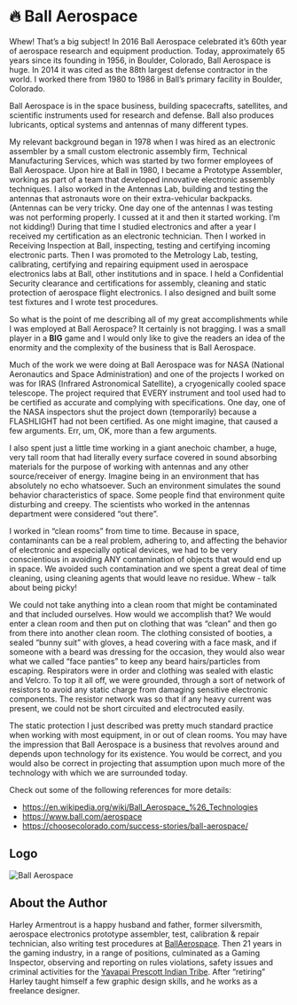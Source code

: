 # 🔥 Ball Aerospace

Whew! That’s a big subject! In 2016 Ball Aerospace celebrated it’s 60th year of
aerospace research and equipment production. Today, approximately 65 years since
its founding in 1956, in Boulder, Colorado, Ball Aerospace is huge. In 2014 it
was cited as the 88th largest defense contractor in the world. I worked there
from 1980 to 1986 in Ball’s primary facility in Boulder, Colorado.

Ball Aerospace is in the space business, building spacecrafts, satellites, and
scientific instruments used for research and defense. Ball also produces
lubricants, optical systems and antennas of many different types.

My relevant background began in 1978 when I was hired as an electronic assembler
by a small custom electronic assembly firm, Technical Manufacturing Services,
which was started by two former employees of Ball Aerospace. Upon hire at Ball
in 1980, I became a Prototype Assembler, working as part of a team that
developed innovative electronic assembly techniques. I also worked in the
Antennas Lab, building and testing the antennas that astronauts wore on their
extra-vehicular backpacks. (Antennas can be very tricky. One day one of the
antennas I was testing was not performing properly. I cussed at it and then it
started working. I’m not kidding!) During that time I studied electronics and
after a year I received my certification as an electronic technician. Then I
worked in Receiving Inspection at Ball, inspecting, testing and certifying
incoming electronic parts. Then I was promoted to the Metrology Lab, testing,
calibrating, certifying and repairing equipment used in aerospace electronics
labs at Ball, other institutions and in space. I held a Confidential Security
clearance and certifications for assembly, cleaning and static protection of
aerospace flight electronics. I also designed and built some test fixtures and I
wrote test procedures.

So what is the point of me describing all of my great accomplishments while I
was employed at Ball Aerospace? It certainly is not bragging. I was a small
player in a **BIG** game and I would only like to give the readers an idea of
the enormity and the complexity of the business that is Ball Aerospace.

Much of the work we were doing at Ball Aerospace was for NASA (National
Aeronautics and Space Administration) and one of the projects I worked on was
for IRAS (Infrared Astronomical Satellite), a cryogenically cooled space
telescope. The project required that EVERY instrument and tool used had to be
certified as accurate and complying with specifications. One day, one of the
NASA inspectors shut the project down (temporarily) because a FLASHLIGHT had not
been certified. As one might imagine, that caused a few arguments. Err, um, OK,
more than a few arguments.

I also spent just a little time working in a giant anechoic chamber, a huge,
very tall room that had literally every surface covered in sound absorbing
materials for the purpose of working with antennas and any other source/receiver
of energy. Imagine being in an environment that has absolutely no echo
whatsoever. Such an environment simulates the sound behavior characteristics of
space. Some people find that environment quite disturbing and creepy. The
scientists who worked in the antennas department were considered “out there”.

I worked in “clean rooms” from time to time. Because in space, contaminants can
be a real problem, adhering to, and affecting the behavior of electronic and
especially optical devices, we had to be very conscientious in avoiding ANY
contamination of objects that would end up in space. We avoided such
contamination and we spent a great deal of time cleaning, using cleaning agents
that would leave no residue. Whew - talk about being picky!

We could not take anything into a clean room that might be contaminated and that
included ourselves. How would we accomplish that? We would enter a clean room
and then put on clothing that was “clean” and then go from there into another
clean room. The clothing consisted of booties, a sealed “bunny suit” with
gloves, a head covering with a face mask, and if someone with a beard was
dressing for the occasion, they would also wear what we called “face panties” to
keep any beard hairs/particles from escaping. Respirators were in order and
clothing was sealed with elastic and Velcro. To top it all off, we were
grounded, through a sort of network of resistors to avoid any static charge from
damaging sensitive electronic components. The resistor network was so that if
any heavy current was present, we could not be short circuited and electrocuted
easily.

The static protection I just described was pretty much standard practice when
working with most equipment, in or out of clean rooms. You may have the
impression that Ball Aerospace is a business that revolves around and depends
upon technology for its existence. You would be correct, and you would also be
correct in projecting that assumption upon much more of the technology with
which we are surrounded today.

Check out some of the following references for more details:

- <https://en.wikipedia.org/wiki/Ball_Aerospace_%26_Technologies>
- <https://www.ball.com/aerospace>
- <https://choosecolorado.com/success-stories/ball-aerospace/>

## Logo

![Ball Aerospace](_static/images/ball-aerospace/ball-aerospace-logo.png)

## About the Author

Harley Armentrout is a happy husband and father, former silversmith, aerospace
electronics prototype assembler, test, calibration & repair technician, also
writing test procedures at [BallAerospace](https://www.ball.com/aerospace). Then
21 years in the gaming industry, in a range of positions, culminated as a Gaming
Inspector, observing and reporting on rules violations, safety issues and
criminal activities for the
[Yavapai Prescott Indian Tribe](https://buckyscasino.com/). After “retiring”
Harley taught himself a few graphic design skills, and he works as a freelance
designer.
